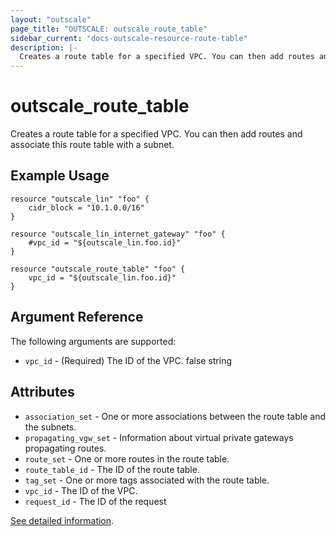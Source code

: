```yaml
---
layout: "outscale"
page_title: "OUTSCALE: outscale_route_table"
sidebar_current: "docs-outscale-resource-route-table"
description: |-
  Creates a route table for a specified VPC. You can then add routes and associate this route table with a subnet.
---
```


# outscale_route_table

Creates a route table for a specified VPC. You can then add routes and associate this route table with a subnet.

## Example Usage

```hcl
resource "outscale_lin" "foo" {
    cidr_block = "10.1.0.0/16"
}

resource "outscale_lin_internet_gateway" "foo" {
    #vpc_id = "${outscale_lin.foo.id}"
}

resource "outscale_route_table" "foo" {
    vpc_id = "${outscale_lin.foo.id}"
}
```

## Argument Reference

The following arguments are supported:

* `vpc_id` -	(Required)	The ID of the VPC.	false	string

## Attributes

* `association_set` -	One or more associations between the route table and the subnets.
* `propagating_vgw_set` -	Information about virtual private gateways propagating routes.
* `route_set` -	One or more routes in the route table.
* `route_table_id` -	The ID of the route table.
* `tag_set` -	One or more tags associated with the route table.
* `vpc_id` -	The ID of the VPC.
* `request_id` -	The ID of the request

[See detailed information](http://docs.outscale.com/api_fcu/operations/Action_CreateRouteTable_get.html#_api_fcu-action_createroutetable_get).
